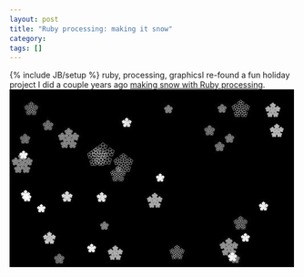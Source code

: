 ```yaml
---
layout: post
title: "Ruby processing: making it snow"
category:
tags: []
---
```

{% include JB/setup %}
ruby, processing, graphicsI re-found a fun holiday project I did a couple years ago [making snow with Ruby processing](https://github.com/danmayer/Processing-Snow).<br />[![snow-processing.jpg](/assets/snow-processing-thumb-500x312-49.jpg)](/assets/snow-processing.jpg)